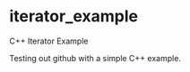 iterator_example
================

C++ Iterator Example

Testing out github with a simple C++ example.
